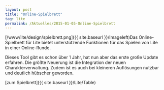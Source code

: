 ```yaml
---
layout: post
title: "Online-Spielbrett"
tag: lite
permalink: /Aktuelles/2015-01-05-Online-Spielbrett
---
```



[/www/lite/design/spielbrett.png]({{ site.baseurl }}/Imageleft)Das Online-Spielbrett für Lite bietet unterstützende Funktionen für das Spielen von Lite in einer Online-Runde.

Dieses Tool gibt es schon über 1 Jahr, hat nun aber das erste große Update erfahren. Die größte Neuerung ist die Integration der neuen Charakterverwaltung. Zudem ist es auch bei kleineren Auflösungen nutzbar und deutlich hübscher geworden.

[zum Spielbrett]({{ site.baseurl }}/Lite/Table)


